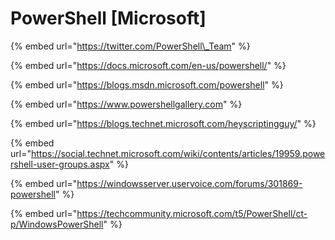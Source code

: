# PowerShell \[Microsoft\]

{% embed url="https://twitter.com/PowerShell\_Team" %}

{% embed url="https://docs.microsoft.com/en-us/powershell/" %}

{% embed url="https://blogs.msdn.microsoft.com/powershell" %}

{% embed url="https://www.powershellgallery.com" %}

{% embed url="https://blogs.technet.microsoft.com/heyscriptingguy/" %}

{% embed url="https://social.technet.microsoft.com/wiki/contents/articles/19959.powershell-user-groups.aspx" %}

{% embed url="https://windowsserver.uservoice.com/forums/301869-powershell" %}

{% embed url="https://techcommunity.microsoft.com/t5/PowerShell/ct-p/WindowsPowerShell" %}

